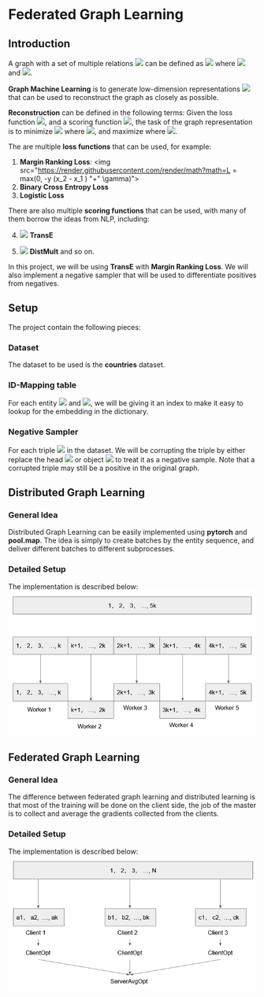 # Federated Graph Learning
## Introduction
A graph with a set of multiple relations <img src="https://render.githubusercontent.com/render/math?math=R"> can be defined as <img src="https://render.githubusercontent.com/render/math?math=G = (E, R) = \{(s,r,o)\}"> where <img src="https://render.githubusercontent.com/render/math?math=s,o \in E"> and <img src="https://render.githubusercontent.com/render/math?math=r \in R">. 


**Graph Machine Learning** is to generate low-dimension representations <img src="https://render.githubusercontent.com/render/math?math=s,o,r \in R^d"> that can be used to reconstruct the graph as closely as possible. 

**Reconstruction** can be defined in the following terms: Given the loss function <img src="https://render.githubusercontent.com/render/math?math=L">, and a scoring function <img src="https://render.githubusercontent.com/render/math?math=f">, the task of the graph representation is to minimize <img src="https://render.githubusercontent.com/render/math?math=L=f(s,r,o)"> where <img src="https://render.githubusercontent.com/render/math?math=\{(s,r,o)\} \in G">, and maximize where <img src="https://render.githubusercontent.com/render/math?math=\{(s,r,o)\} \notin G">. 

The are multiple **loss functions** that can be used, for example:
1. **Margin Ranking Loss**: <img src="https://render.githubusercontent.com/render/math?math=L = max(0, -y (x_2 - x_1 ) "+" \gamma)">
2. **Binary Cross Entropy Loss**
3. **Logistic Loss**

There are also multiple **scoring functions** that can be used, with many of them borrow the ideas from NLP, including:

4. <img src="https://render.githubusercontent.com/render/math?math=min (s + (r) - o)"> **TransE**

5. <img src="https://render.githubusercontent.com/render/math?math=max <s,r,o>"> **DistMult**
and so on.

In this project, we will be using **TransE** with **Margin Ranking Loss**. We will also implement a negative sampler that will be used to differentiate positives from negatives.

## Setup
The project contain the following pieces:
### Dataset
The dataset to be used is the **countries** dataset.
### ID-Mapping table
For each entity <img src="https://render.githubusercontent.com/render/math?math=e \in E"> and <img src="https://render.githubusercontent.com/render/math?math=r \in R">, we will be giving it an index to make it easy to lookup for the embedding in the dictionary.
### Negative Sampler
For each triple <img src="https://render.githubusercontent.com/render/math?math=\{s,r,o\}"> in the dataset. We will be corrupting the triple by either replace the head <img src="https://render.githubusercontent.com/render/math?math=s"> or object <img src="https://render.githubusercontent.com/render/math?math=o"> to treat it as a negative sample. Note that a corrupted triple may still be a positive in the original graph.

## Distributed Graph Learning
### General Idea
Distributed Graph Learning can be easily implemented using **pytorch** and **pool.map**. The idea is simply to create batches by the entity sequence, and deliver different batches to different subprocesses. 
### Detailed Setup
The implementation is described below:![enter image description here](https://github.com/Otamio/FederatedGraphLearning/blob/main/rsc/1.PNG)
## Federated Graph Learning
### General Idea
The difference between federated graph learning and distributed learning is that most of the training will be done on the client side, the job of the master is to collect and average the gradients collected from the clients.
### Detailed Setup
The implementation is described below:
![enter image description here](https://github.com/Otamio/FederatedGraphLearning/blob/main/rsc/2.PNG)
